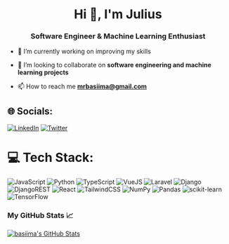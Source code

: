 <h1 align="center">Hi 👋, I'm Julius</h1>
<h3 align="center">Software Engineer & Machine Learning Enthusiast</h3>

- 🔭 I’m currently working on improving my skills

- 👯 I’m looking to collaborate on **software engineering and machine learning projects**

- 📫 How to reach me **mrbasiima@gmail.com**


## 🌐 Socials:
[![LinkedIn](https://img.shields.io/badge/LinkedIn-%230077B5.svg?logo=linkedin&logoColor=white)](https://linkedin.com/in/mrbasiima) [![Twitter](https://img.shields.io/badge/Twitter-%231DA1F2.svg?logo=Twitter&logoColor=white)](https://twitter.com/https://twitter.com/mrbasiima) 


# 💻 Tech Stack:
![JavaScript](https://img.shields.io/badge/javascript-%23323330.svg?style=for-the-badge&logo=javascript&logoColor=%23F7DF1E) ![Python](https://img.shields.io/badge/python-3670A0?style=for-the-badge&logo=python&logoColor=ffdd54) ![TypeScript](https://img.shields.io/badge/typescript-%23007ACC.svg?style=for-the-badge&logo=typescript&logoColor=white) ![VueJS](https://img.shields.io/badge/VUE.JS-000000?style=for-the-badge&logo=vuedotjs&logoColor=44E192) ![Laravel](https://img.shields.io/static/v1?style=for-the-badge&message=Laravel&color=FF2D20&logo=Laravel&logoColor=FFFFFF&label=) ![Django](https://img.shields.io/badge/django-%23092E20.svg?style=for-the-badge&logo=django&logoColor=white) ![DjangoREST](https://img.shields.io/badge/DJANGO-REST-ff1709?style=for-the-badge&logo=django&logoColor=white&color=ff1709&labelColor=gray) ![React](https://img.shields.io/badge/react-%2320232a.svg?style=for-the-badge&logo=react&logoColor=%2361DAFB) ![TailwindCSS](https://img.shields.io/badge/tailwindcss-%2338B2AC.svg?style=for-the-badge&logo=tailwind-css&logoColor=white) ![NumPy](https://img.shields.io/badge/numpy-%23013243.svg?style=for-the-badge&logo=numpy&logoColor=white) ![Pandas](https://img.shields.io/badge/pandas-%23150458.svg?style=for-the-badge&logo=pandas&logoColor=white) ![scikit-learn](https://img.shields.io/badge/scikit--learn-%23F7931E.svg?style=for-the-badge&logo=scikit-learn&logoColor=white) ![TensorFlow](https://img.shields.io/badge/TensorFlow-%23FF6F00.svg?style=for-the-badge&logo=TensorFlow&logoColor=white)

<h3>My GitHub Stats &#x1f4c8;</h3>

  <a href="https://awesome-github-stats.azurewebsites.net/index.html??cardType=level-alternate&theme=vue-dark&preferLogin=false">    <img  alt="basiima's GitHub Stats" src="https://awesome-github-stats.azurewebsites.net/user-stats/basiima?cardType=level-alternate&theme=vue-dark&preferLogin=false" />  </a>
